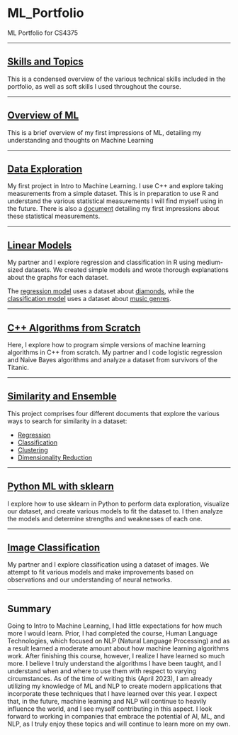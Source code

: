 # ML_Portfolio
ML Portfolio for CS4375

---
## [Skills and Topics](https://github.com/KaeCan/ML_Portfolio/blob/main/skills/README.md)
This is a condensed overview of the various technical skills included in the portfolio, as well as soft skills I used throughout the course.

---
## [Overview of ML](https://github.com/KaeCan/ML_Portfolio/blob/main/Overview%20of%20ML.pdf)
This is a brief overview of my first impressions of ML, detailing my understanding and thoughts on Machine Learning

---
## [Data Exploration](https://github.com/KaeCan/ML_Portfolio/blob/main/Data_Exploration/data_exploration.cpp)
My first project in Intro to Machine Learning. I use C++ and explore taking measurements from a simple dataset. This is in preparation to use R and understand the various statistical measurements I will find myself using in the future. There is also a [document](https://github.com/KaeCan/ML_Portfolio/blob/main/Data_Exploration/Data%20Exploration.pdf) detailing my first impressions about these statistical measurements.

---
## [Linear Models](https://github.com/KaeCan/ML_Portfolio/tree/main/Linear_Models)
My partner and I explore regression and classification in R using medium-sized datasets. We created simple models and wrote thorough explanations about the graphs for each dataset.

The [regression model](https://github.com/KaeCan/ML_Portfolio/blob/main/Linear_Models/Regression.pdf) uses a dataset about [diamonds](https://github.com/KaeCan/ML_Portfolio/blob/main/Linear_Models/Diamonds%20Prices2022.csv), while the [classification model](https://github.com/KaeCan/ML_Portfolio/blob/main/Linear_Models/Classification.pdf) uses a dataset about [music genres](https://github.com/KaeCan/ML_Portfolio/blob/main/Linear_Models/MusicGenre.csv).

---
## [C++ Algorithms from Scratch](https://github.com/KaeCan/ML_Portfolio/tree/main/Algorithms_from_Scratch)

Here, I explore how to program simple versions of machine learning algorithms in C++ from scratch. My partner and I code logistic regression and Naive Bayes algorithms and analyze a dataset from survivors of the Titanic.

---
## [Similarity and Ensemble](https://github.com/KaeCan/ML_Portfolio/tree/main/Searching_for_Similarity)
This project comprises four different documents that explore the various ways to search for similarity in a dataset:

- [Regression](https://github.com/KaeCan/ML_Portfolio/blob/main/Searching_for_Similarity/Regression.pdf)
- [Classification](https://github.com/KaeCan/ML_Portfolio/blob/main/Searching_for_Similarity/Classification.pdf)
- [Clustering](https://github.com/KaeCan/ML_Portfolio/blob/main/Searching_for_Similarity/Clustering.pdf)
- [Dimensionality Reduction](https://github.com/KaeCan/ML_Portfolio/blob/main/Searching_for_Similarity/Dimensionality_Reduction.pdf)

---
## [Python ML with sklearn](https://github.com/KaeCan/ML_Portfolio/blob/main/sklearn/ML_with_sklearn.pdf)

I explore how to use sklearn in Python to perform data exploration, visualize our dataset, and create various models to fit the dataset to. I then analyze the models and determine strengths and weaknesses of each one.


---
## [Image Classification](https://github.com/KaeCan/ML_Portfolio/blob/main/Image_Classification/image_classification.pdf)

My partner and I explore classification using a dataset of images. We attempt to fit various models and make improvements based on observations and our understanding of neural networks.

---
## Summary

Going to Intro to Machine Learning, I had little expectations for how much more I would learn. Prior, I had completed the course, Human Language Technologies, which focused on NLP (Natural Language Processing) and as a result learned a moderate amount about how machine learning algorithms work. After finishing this course, however, I realize I have learned so much more. I believe I truly understand the algorithms I have been taught, and I understand when and where to use them with respect to varying circumstances. As of the time of writing this (April 2023), I am already utilizing my knowledge of ML and NLP to create modern applications that incorporate these techniques that I have learned over this year. I expect that, in the future, machine learning and NLP will continue to heavily influence the world, and I see myself contributing in this aspect. I look forward to working in companies that embrace the potential of AI, ML, and NLP, as I truly enjoy these topics and will continue to learn more on my own.